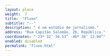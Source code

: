 ```yaml
---
layout: place
weight:  7
title:  "Fluxo"
subtitle: "--"
description: " é um estúdio de jornalismo."
address: "Rua Capitão Salomão, 26, República."
coordinates: "-23º 32’ 34.53” -46º 38’ 12.04”"
enabled: disabled
permalink: "fluxo.html"
---
```

